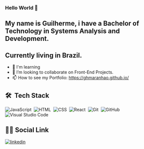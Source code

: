 ### Hello World 👋

## My name is Guilherme, i have a Bachelor of Technology in Systems Analysis and Development.
## Currently living in Brazil.


- 🌱 I'm learning
- 👯 I’m looking to collaborate on Front-End Projects.
- 📫 How to see my Portfolio: https://ghmaranhao.github.io/

## 🛠 &nbsp;Tech Stack

![JavaScript ](https://img.shields.io/badge/-JavaScript-05122A?style=flat&logo=javascript)&nbsp;
![HTML](https://img.shields.io/badge/-HTML-05122A?style=flat&logo=HTML5)&nbsp;
![CSS](https://img.shields.io/badge/-CSS-05122A?style=flat&logo=CSS3&logoColor=1572B6)&nbsp;
![React](https://img.shields.io/badge/-React-05122A?style=flat&logo=react)&nbsp;
![Git](https://img.shields.io/badge/-Git-05122A?style=flat&logo=git)&nbsp;
![GitHub](https://img.shields.io/badge/-GitHub-05122A?style=flat&logo=github)&nbsp;
![Visual Studio Code](https://img.shields.io/badge/-Visual%20Studio%20Code-05122A?style=flat&logo=visual-studio-code&logoColor=007ACC)&nbsp;


## 👨🏽&nbsp;Social Link

<a href="https://www.linkedin.com/in/guilhermehmmaranhao/" target="_blank">
  <img align="center" src="https://img.shields.io/badge/-MeuLinkedIn-05122A?style=flat&logo=linkedin" alt="linkedin"/>
</a>
